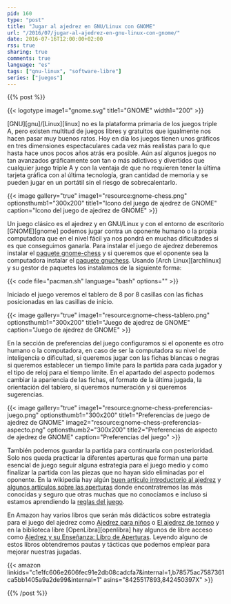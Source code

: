 ```yaml
---
pid: 160
type: "post"
title: "Jugar al ajedrez en GNU/Linux con GNOME"
url: "/2016/07/jugar-al-ajedrez-en-gnu-linux-con-gnome/"
date: 2016-07-16T12:00:00+02:00
rss: true
sharing: true
comments: true
language: "es"
tags: ["gnu-linux", "software-libre"]
series: ["juegos"]
---
```


{{% post %}}

{{< logotype image1="gnome.svg" title1="GNOME" width1="200" >}}

[GNU][gnu]/[Linux][linux] no es la plataforma primaria de los juegos triple A, pero existen multitud de juegos libres y gratuitos que igualmente nos hacen pasar muy buenos ratos. Hoy en día los juegos tienen unos gráficos en tres dimensiones espectaculares cada vez más realistas para lo que hasta hace unos pocos años atrás era posible. Aún así algunos juegos no tan avanzados gráficamente son tan o más adictivos y divertidos que cualquier juego triple A y con la ventaja de que no requieren tener la última tarjeta gráfica con al última tecnología, gran cantidad de memoria y se pueden jugar en un portátil sin el riesgo de sobrecalentarlo.

{{< image
    gallery="true"
    image1="resource:gnome-chess.png" optionsthumb1="300x200" title1="Icono del juego de ajedrez de GNOME"
    caption="Icono del juego de ajedrez de GNOME" >}}

Un juego clásico es el ajedrez y en GNU/Linux y con el entorno de escritorio [GNOME][gnome] podemos jugar contra un oponente humano o la propia computadora que en el nivel fácil ya nos pondrá en muchas dificultades si es que conseguimos ganarla. Para instalar el juego de ajedrez deberemos instalar el [paquete gnome-chess](https://www.archlinux.org/packages/extra/x86_64/gnome-chess/) y si queremos que el oponente sea la computadora instalar el [paquete gnuchess](https://www.archlinux.org/packages/community/x86_64/gnuchess/). Usando [Arch Linux][archlinux] y su gestor de paquetes los instalamos de la siguiente forma:

{{< code file="pacman.sh" language="bash" options="" >}}

Iniciado el juego veremos el tablero de 8 por 8 casillas con las fichas posicionadas en las casillas de inicio.

{{< image
    gallery="true"
    image1="resource:gnome-chess-tablero.png" optionsthumb1="300x200" title1="Juego de ajedrez de GNOME"
    caption="Juego de ajedrez de GNOME" >}}

En la sección de preferencias del juego configuramos si el oponente es otro humano o la computadora, en caso de ser la computadora su nivel de inteligencia o dificultad, si queremos jugar con las fichas blancas o negras si queremos establecer un tiempo límite para la partida para cada jugador y el tipo de reloj para el tiempo límite. En el apartado del aspecto podemos cambiar la apariencia de las fichas, el formato de la última jugada, la orientación del tablero, si queremos numeración y si queremos sugerencias.

{{< image
    gallery="true"
    image1="resource:gnome-chess-preferencias-juego.png" optionsthumb1="300x200" title1="Preferencias de juego de ajedrez de GNOME"
    image2="resource:gnome-chess-preferencias-aspecto.png" optionsthumb2="300x200" title2="Preferencias de aspecto de ajedrez de GNOME"
    caption="Preferencias del juego" >}}

También podemos guardar la partida para continuarla con posterioridad. Solo nos queda practicar la diferentes aperturas que forman una parte esencial de juego seguir alguna estrategia para el juego medio y como finalizar la partida con las piezas que no hayan sido eliminadas por el oponente. En la wikipedia hay algún [buen artículo introductorio al ajedrez](https://es.wikipedia.org/wiki/Ajedrez) y [algunos artículos sobre las aperturas](https://es.wikipedia.org/wiki/Apertura_(ajedrez)) donde encontratremos las más conocidas y seguro que otras muchas que no conocíamos e incluso si estamos aprendiendo la [reglas del juego](https://es.wikipedia.org/wiki/Leyes_del_ajedrez).

En Amazon hay varios libros que serán más didácticos sobre estrategia para el juego del ajedrez como [Ajedrez para niños](https://amzn.to/29Cj30T) o [El ajedrez de torneo](https://amzn.to/29CiOTD) y en la biblioteca libre [OpenLibra][openlibra] hay algunos de libre acceso como [Ajedrez y su Enseñanza: Libro de Aperturas](https://openlibra.com/es/book/ajedrez-y-su-ensenanza-libro-de-aperturas). Leyendo alguno de estos libros obtendremos pautas y tácticas que podemos emplear para mejorar nuestras jugadas.

{{< amazon
    linkids="c1e1fc606e2606fec91e2db08cadcfa7&internal=1,b78575ac7587361ca5bb1405a9a2de99&internal=1"
    asins="8425517893,842450397X" >}}

{{% /post %}}
